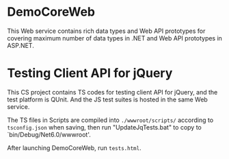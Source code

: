 # DemoCoreWeb

This Web service contains rich data types and Web API prototypes for covering maximum number of data types in .NET and Web API prototypes in ASP.NET.

# Testing Client API for jQuery

This CS project contains TS codes for testing client API for jQuery, and the test platform is QUnit. And the JS test suites is hosted in the same Web service.

The TS files in Scripts are compiled into `./wwwroot/scripts/` according to `tsconfig.json` when saving, then run "UpdateJqTests.bat" to copy to `bin/Debug/Net6.0/wwwroot'.

After launching DemoCoreWeb, run `tests.html`.

